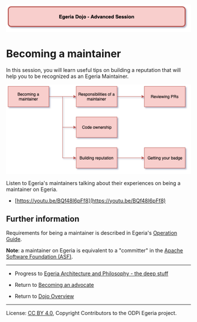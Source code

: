<!-- SPDX-License-Identifier: CC-BY-4.0 -->
<!-- Copyright Contributors to the ODPi Egeria project 2020. -->

![Red - Advanced sessions](egeria-dojo-session-coding-red-advanced-session.png)

# Becoming a maintainer

In this session, you will learn useful tips on building a reputation that will help you
to be recognized as an Egeria Maintainer.

![Becoming a Maintainer](egeria-dojo-day-3-2-becoming-a-maintainer.png)

Listen to Egeria's maintainers talking about their experiences on being a maintainer
on Egeria.

* [https://youtu.be/BQf48I6pFf8](https://youtu.be/BQf48I6pFf8)

## Further information

Requirements for being a maintainer is described in Egeria's
[Operation Guide](../../../Egeria-Operations.md).

**Note**: a maintainer on Egeria is equivalent to a "committer" in the 
[Apache Software Foundation (ASF)](http://apache.org/foundation/how-it-works.html).

----
* Progress to [Egeria Architecture and Philosophy - the deep stuff](egeria-dojo-day-3-3-egeria-architecture.md)


* Return to [Becoming an advocate](egeria-dojo-day-3-1-becoming-an-advocate.md)
* Return to [Dojo Overview]()

----
License: [CC BY 4.0](https://creativecommons.org/licenses/by/4.0/),
Copyright Contributors to the ODPi Egeria project.